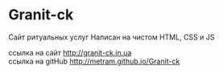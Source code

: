 # Granit-ck

Сайт ритуальных услуг 
Написан на чистом HTML, CSS и JS

ссылка на сайт http://granit-ck.in.ua<br>
ссылка на gitHub http://metram.github.io/Granit-ck
